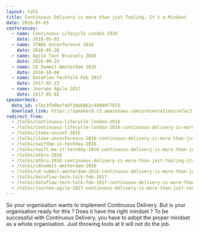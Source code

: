 ```yaml
---
layout: talk
title: Continuous Delivery is more than just Tooling, It's a Mindset
date: 2016-05-03
conferences:
  - name: Continuous Lifecycle London 2016
    date: 2016-05-03
  - name: ITAKE Unconference 2016
    date: 2016-05-20
  - name: Agile Tour Brussels 2016
    date: 2016-09-23
  - name: CD Summit Amsterdam 2016
    date: 2016-10-04
  - name: DataFlow TechTalk Feb 2017
    date: 2017-02-23
  - name: Journée Agile 2017
    date: 2017-05-02
speakerdeck:
  data_id: e7ac3fb9befd4f10ab062c44800f7b75
  download_link: https://speakerd.s3.amazonaws.com/presentations/e7ac3fb9befd4f10ab062c44800f7b75/Continuous_Delivery_is_more_than_just_Tooling__It_s_a_Mindset.pdf
redirect_from:
  - /talks/continuous-lifecycle-london-2016
  - /talks/continuous-lifecycle-london-2016-continuous-delivery-is-more-than-just-tooling-its-a-culture
  - /talks/itake-unconf-2016
  - /talks/itake-unconference-2016-continuous-delivery-is-more-than-just-tooling-its-a-culture
  - /talks/swiftbe-it-techday-2016
  - /talks/swift-be-it-techday-2016-continuous-delivery-is-more-than-just-tooling-its-a-mindset
  - /talks/atbru-2016
  - /talks/atbru-2016-continuous-delivery-is-more-than-just-tooling-its-a-mindset
  - /talks/cdsummit-amsterdam-2016
  - /talks/cd-summit-amsterdam-2016-continuous-delivery-is-more-than-just-tooling-its-a-mindset
  - /talks/dataflow-tech-talk-feb-2017
  - /talks/dataflow-tech-talk-feb-2017-continuous-delivery-is-more-than-just-tooling-its-a-mindset
  - /talks/journee-agile-2017-continuous-delivery-is-more-than-just-tooling-its-a-mindset
---
```

So your organisation wants to implement Continuous Delivery. But is your organisation ready for this ? Does it have the right mindset ? To be successful with Continuous Delivery, you have to adopt the proper mindset as a whole organisation. Just throwing tools at it will not do the job.
